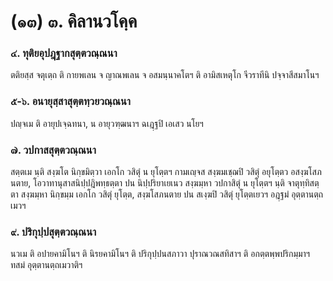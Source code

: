 <h1>(๑๓) ๓. คิลานวโคฺค</h1>
<h3>๔. ทุติยอุปฎฺฐากสุตฺตวณฺณนา</h3>
<p> ตติยสฺส จตุเตฺถ ติ กายพเลน จ ญาณพเลน จ อสมนฺนาคโตฯ ติ อามิสเหตุโก จีวราทีนิ ปจฺจาสีสมาโนฯ</p>


<h3>๕-๖. อนายุสฺสาสุตฺตทฺวยวณฺณนา</h3>
<p> ปญฺจเม  ติ อายุปเจฺฉทนา, น อายุวฑฺฒนาฯ ฉเฎฺฐปิ เอเสว นโยฯ</p>


<h3>๗. วปกาสสุตฺตวณฺณนา</h3>
<p> สตฺตเม นฺติ สงฺฆโต นิกฺขมิตฺวา เอกโก วสิตุํ น ยุโตฺตฯ กามเญฺจส สงฺฆมเชฺฌปิ วสิตุํ อยุโตฺตว อสงฺฆโสภนตาย, โอวาทานุสาสนิปฺปฎิพทฺธตฺตา ปน นิปฺปริยาเยเนว สงฺฆมฺหา วปกาสิตุํ น ยุโตฺตฯ นฺติ จาตุทฺทิสตฺตา สงฺฆมฺหา นิกฺขมฺม เอกโก วสิตุํ ยุโตฺต, สงฺฆโสภนตาย ปน สเงฺฆปิ วสิตุํ ยุโตฺตเยวฯ อฎฺฐมํ อุตฺตานตฺถเมวฯ</p>


<h3>๙. ปริกุปฺปสุตฺตวณฺณนา</h3>
<p> นวเม ติ อปายคามิโนฯ ติ นิรยคามิโนฯ ติ  ปริกุปฺปนสภาวา ปุราณวณสทิสาฯ ติ อกตฺตพฺพปริกมฺมาฯ ทสมํ อุตฺตานตฺถเมวาติฯ</p>

</p>





